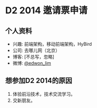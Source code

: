 # D2 2014 邀请票申请

## 个人资料

- 兴趣: 前端架构，移动前端架构，HyBird
- 公司: 去哪儿网（北京）
- 博客: [不总写，忽略]
- 微博: [@edwon_lim](http://weibo.com/946735537)

## 想参加D2 2014的原因

1. 体验前沿技术，技术交流学习。
2. 交新朋友。
